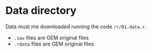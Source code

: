 # Data directory

Data must me downloaded running the code `/r/01.data.r`.

  * `.sav` files are GEM original files
  * `.rdata` files are GEM original files.
